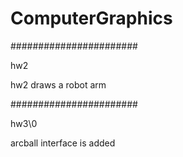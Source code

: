 # ComputerGraphics

#######################


hw2


hw2 draws a robot arm


#######################


hw3\0


arcball interface is added


